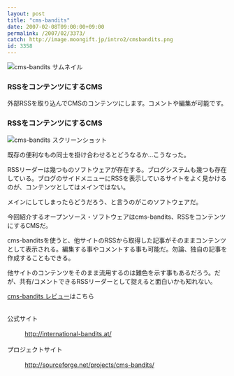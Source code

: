 ```yaml
---
layout: post
title: "cms-bandits"
date: 2007-02-08T09:00:00+09:00
permalink: /2007/02/3373/
catch: http://image.moongift.jp/intro2/cmsbandits.png
id: 3358
---
```

 ![cms-bandits サムネイル](http://image.moongift.jp/intro2/cmsbandits.t.png "cms-bandits サムネイル")
  

### RSSをコンテンツにするCMS
  
外部RSSを取り込んでCMSのコンテンツにします。コメントや編集が可能です。  
<!--more-->  

### RSSをコンテンツにするCMS
  

![cms-bandits スクリーンショット](http://image.moongift.jp/intro2/cmsbandits.png "cms-bandits スクリーンショット")

  

既存の便利なもの同士を掛け合わせるとどうなるか…こうなった。

  

RSSリーダーは幾つものソフトウェアが存在する。ブログシステムも幾つも存在している。ブログのサイドメニューにRSSを表示しているサイトをよく見かけるのが、コンテンツとしてはメインではない。

  

メインにしてしまったらどうだろう、と言うのがこのソフトウェアだ。

  

今回紹介するオープンソース・ソフトウェアはcms-bandits、RSSをコンテンツにするCMSだ。

  

cms-banditsを使うと、他サイトのRSSから取得した記事がそのままコンテンツとして表示される。編集する事やコメントする事も可能だ。勿論、独自の記事を作成することもできる。

  

他サイトのコンテンツをそのまま流用するのは難色を示す事もあるだろう。だが、共有/コメントできるRSSリーダーとして捉えると面白いかも知れない。

  

[cms-bandits レビュー](http://oss.moongift.jp/review/i-3378.html)はこちら

  
<dl>
<br><dt>公式サイト</dt>
<br><dd><a href="http://international-bandits.at/" target="_blank">http://international-bandits.at/</a></dd>
<br><dt>プロジェクトサイト</dt>
<br><dd><a href="http://sourceforge.net/projects/cms-bandits/" target="_blank">http://sourceforge.net/projects/cms-bandits/</a></dd>
<br>
</dl>
